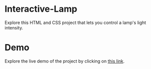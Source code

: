 # Interactive-Lamp
Explore this HTML and CSS project that lets you control a lamp's light intensity.

# Demo
Explore the live demo of the project by clicking on [this link](https://savvyguptaa.github.io/Interactive-Lamp/).
